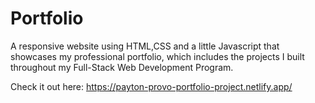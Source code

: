 # Portfolio

A responsive website using HTML,CSS and a little Javascript that showcases my professional portfolio, which includes the projects I built throughout my Full-Stack Web Development Program.

Check it out here:
https://payton-provo-portfolio-project.netlify.app/
